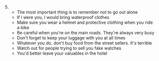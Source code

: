 5.
    - The most important thing is to remember not to go out alone
    - If I were you, I would bring waterproof clothes
    - Make sure you wear a helmet and protective clothing when you ride a bike 
    - Be careful when you're on the main roads. They're always very busy
    - Don't forget to keep your luggage with you at all times
    - Whatever you do, don't buy food from the street sellers. It's terrible
    - Watch out for people trying to sell you fake watches
    - You'd better leave your valuables in the hotel